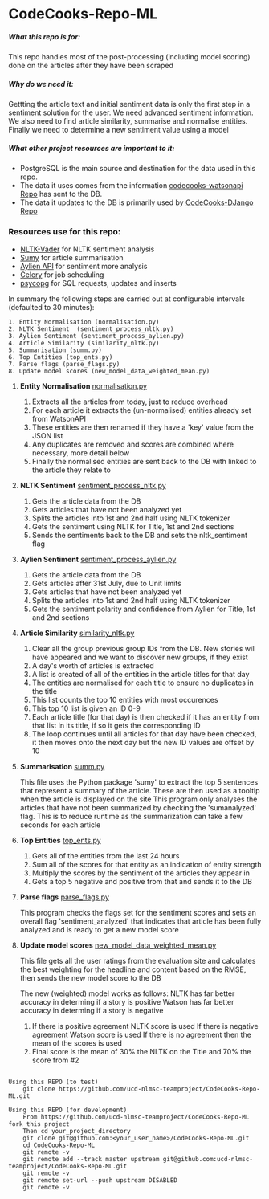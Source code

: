 # CodeCooks-Repo-ML

##### What this repo is for:

This repo handles most of the post-processing (including model scoring) done on the articles after they have been scraped

##### Why do we need it:

Gettting the article text and initial sentiment data is only the first step in a sentiment solution for the user.
We need advanced sentiment information. We also need to find article similarity, summarise and normalise entities.
Finally we need to determine a new sentiment value using a model

##### What other project resources are important to it:

* PostgreSQL is the main source and destination for the data used in this repo.
* The data it uses comes from the information [codecooks-watsonapi Repo](https://github.com/ucd-nlmsc-teamproject/codecooks-watsonapi) has sent to the DB.
* The data it updates to the DB is primarily used by [CodeCooks-DJango Repo](https://github.com/ucd-nlmsc-teamproject/CodeCooks-DJango)

### Resources use for this repo:

 * [NLTK-Vader](https://github.com/cjhutto/vaderSentiment) for NLTK sentiment analysis
 * [Sumy](https://pypi.python.org/pypi/sumy) for article summarisation
 * [Aylien API](https://developer.aylien.com/getting-started/python) for sentiment more analysis
 * [Celery](http://www.celeryproject.org/) for job scheduling
 * [psycopg]( http://initd.org/psycopg/) for SQL requests, updates and inserts

In summary the following steps are carried out at configurable intervals (defaulted to 30 minutes):

	1. Entity Normalisation (normalisation.py)
	2. NLTK Sentiment  (sentiment_process_nltk.py)
	3. Aylien Sentiment (sentiment_process_aylien.py)
	4. Article Similarity (similarity_nltk.py)
	5. Summarisation (summ.py)
	6. Top Entities (top_ents.py)
	7. Parse flags (parse_flags.py)
	8. Update model scores (new_model_data_weighted_mean.py)


1. **Entity Normalisation** [normalisation.py](https://github.com/ucd-nlmsc-teamproject/CodeCooks-Repo-ML/blob/master/normalisation.py) 
    1. Extracts all the articles from today, just to reduce overhead
    2. For each article it extracts the (un-normalised) entities already set from WatsonAPI
    3. These entities are then renamed if they have a 'key' value from the JSON list
    4. Any duplicates are removed and scores are combined where necessary, more detail below
    5. Finally the normalised entities are sent back to the DB with linked to the article they relate to

2. **NLTK Sentiment** [sentiment_process_nltk.py](https://github.com/ucd-nlmsc-teamproject/CodeCooks-Repo-ML/blob/master/sentiment_process_nltk.py) 
    1. Gets the article data from the DB
    2. Gets articles that have not been analyzed yet
    3. Splits the articles into 1st and 2nd half using NLTK tokenizer
    4. Gets the sentiment using NLTK for Title, 1st and 2nd sections
    5. Sends the sentiments back to the DB and sets the nltk_sentiment flag

3. **Aylien Sentiment** [sentiment_process_aylien.py](https://github.com/ucd-nlmsc-teamproject/CodeCooks-Repo-ML/blob/master/sentiment_process_aylien.py) 
    1. Gets the article data from the DB
    2. Gets articles after 31st July, due to Unit limits
    3. Gets articles that have not been analyzed yet
    4. Splits the articles into 1st and 2nd half using NLTK tokenizer
    5. Gets the sentiment polarity and confidence from Aylien for Title, 1st and 2nd sections

4. **Article Similarity** [similarity_nltk.py](https://github.com/ucd-nlmsc-teamproject/CodeCooks-Repo-ML/blob/master/similarity_nltk.py) 
    1. Clear all the group previous group IDs from the DB. New stories will have appeared and we want to discover new groups, if they exist
    2. A day's worth of articles is extracted
    3. A list is created of all of the entities in the article titles for that day
    4. The entities are normalised for each title to ensure no duplicates in the title
    5. This list counts the top 10 entities with most occurences
    6. This top 10 list is given an ID 0-9
    7. Each article title (for that day) is then checked if it has an entity from that list in its title, if so it gets the corresponding ID
    8. The loop continues until all articles for that day have been checked, it then moves onto the next day but the new ID values are offset by 10

5. **Summarisation** [summ.py](https://github.com/ucd-nlmsc-teamproject/CodeCooks-Repo-ML/blob/master/summ.py) 

	This file uses the Python package 'sumy' to extract the top 5 sentences that represent
  a summary of the article. These are then used as a tooltip when the article is displayed
  on the site
  This program only analyses the articles that have not been summarized by checking the 
  'sumanalyzed' flag. This is to reduce runtime as the summarization can take a few seconds 
  for each article

6. **Top Entities** [top_ents.py](https://github.com/ucd-nlmsc-teamproject/CodeCooks-Repo-ML/blob/master/top_ents.py)
    1. Gets all of the entities from the last 24 hours
    2. Sum all of the scores for that entity as an indication of entity strength
    3. Multiply the scores by the sentiment of the articles they appear in
    4. Gets a top 5 negative and positive from that and sends it to the DB

7. **Parse flags** [parse_flags.py](https://github.com/ucd-nlmsc-teamproject/CodeCooks-Repo-ML/blob/master/parse_flags.py)

	This program checks the flags set for the sentiment scores and sets an overall flag 'sentiment_analyzed' that
    indicates that article has been fully analyzed and is ready to get a new model score

8.  **Update model scores** [new_model_data_weighted_mean.py](https://github.com/ucd-nlmsc-teamproject/CodeCooks-Repo-ML/blob/master/new_model_data_weighted_mean.py)

	This file gets all the user ratings from the evaluation site and calculates the best weighting
    for the headline and content based on the RMSE, then sends the new model score to the DB
    
    The new (weighted) model works as follows:
    NLTK has far better accuracy in determing if a story is positive
    Watson has far better accuracy in determing if a story is negative
    
    1. If there is positive agreement NLTK score is used
       If there is negative agreement Watson score is used
       If there is no agreement then the mean of the scores is used
    2. Final score is the mean of 30% the NLTK on the Title and 70% the score from #2


```

Using this REPO (to test)
    git clone https://github.com/ucd-nlmsc-teamproject/CodeCooks-Repo-ML.git

Using this REPO (for development)
    From https://github.com/ucd-nlmsc-teamproject/CodeCooks-Repo-ML fork this project
    Then cd your_project_directory
    git clone git@github.com:<your_user_name>/CodeCooks-Repo-ML.git
    cd CodeCooks-Repo-ML
    git remote -v
    git remote add --track master upstream git@github.com:ucd-nlmsc-teamproject/CodeCooks-Repo-ML.git
    git remote -v 
    git remote set-url --push upstream DISABLED 
    git remote -v 
```
